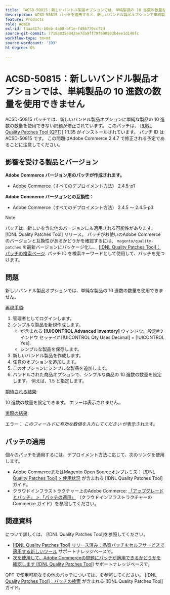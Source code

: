 ```yaml
---
title: 「ACSD-50815：新しいバンドル製品オプションでは、単純製品の 10 進数の数量を使用できない」
description: ACSD-50815 パッチを適用すると、新しいバンドル製品オプションで単純製品の 10 進数の数量が使用できないAdobe Commerceの問題を修正できます。
feature: Products
role: Admin
exl-id: f4aa417c-b0eb-4a68-bf1e-fd86770cc72d
source-git-commit: 7718a835e343ae7da9ff79f690503b4ee1d140fc
workflow-type: tm+mt
source-wordcount: '393'
ht-degree: 0%

---
```


# ACSD-50815：新しいバンドル製品オプションでは、単純製品の 10 進数の数量を使用できません

ACSD-50815 パッチでは、新しいバンドル製品オプションに単純な製品の 10 進数の数量を使用できない問題が修正されています。 このパッチは、 [[!DNL Quality Patches Tool (QPT)]](/help/announcements/adobe-commerce-announcements/magento-quality-patches-released-new-tool-to-self-serve-quality-patches.md) 1.1.35 がインストールされています。 パッチ ID は ACSD-50815 です。 この問題はAdobe Commerce 2.4.7 で修正される予定であることに注意してください。

## 影響を受ける製品とバージョン

**Adobe Commerce バージョン用のパッチが作成されます。**

* Adobe Commerce（すべてのデプロイメント方法） 2.4.5-p1

**Adobe Commerce バージョンとの互換性：**

* Adobe Commerce（すべてのデプロイメント方法） 2.4.5 ～ 2.4.5-p3

>[!NOTE]
>
>パッチは、新しいを含む他のバージョンにも適用される可能性があります。 [!DNL Quality Patches Tool] リリース。 パッチがお使いのAdobe Commerceのバージョンと互換性があるかどうかを確認するには、 `magento/quality-patches` を最新バージョンにパッケージ化し、 [[!DNL Quality Patches Tool]：パッチの検索ページ](https://experienceleague.adobe.com/tools/commerce-quality-patches/index.html). パッチ ID を検索キーワードとして使用して、パッチを見つけます。

## 問題

新しいバンドル製品オプションでは、単純な製品の 10 進数の数量を使用できません。

<u>再現手順</u>:

1. 管理者としてログインします。
1. シンプルな製品を新規作成します。
   * が含まれる **[!UICONTROL Advanced Inventory]** ウィンドウ、設定#ウインドウ セッテイ# [!UICONTROL Qty Uses Decimal] = [!UICONTROL Yes].
   * シンプルな製品を保存します。
1. 新しいバンドル製品を作成します。
1. 任意のオプションを追加します。
1. このオプションにシンプルな製品を追加します。
1. バンドルされた商品オプションで、シンプルな商品の 10 進数の数量を設定します。 例えば、1.5 と指定します。

<u>期待される結果</u>:

10 進数の数量を設定できます。 エラーは表示されません。

<u>実際の結果</u>:

エラー： *このフィールドに有効な数値を入力してください* が表示されます。

## パッチの適用

個々のパッチを適用するには、デプロイメント方法に応じて、次のリンクを使用します。

* Adobe CommerceまたはMagento Open Sourceオンプレミス： [[!DNL Quality Patches Tool] > 使用状況](https://experienceleague.adobe.com/docs/commerce-operations/tools/quality-patches-tool/usage.html) が含まれる [!DNL Quality Patches Tool] ガイド。
* クラウドインフラストラクチャー上のAdobe Commerce: [「アップグレードとパッチ」 > 「パッチの適用」](https://experienceleague.adobe.com/docs/commerce-cloud-service/user-guide/develop/upgrade/apply-patches.html) （クラウドインフラストラクチャーのCommerce ガイド）を参照してください。

## 関連資料

について詳しくは、 [!DNL Quality Patches Tool]を参照してください。

* [[!DNL Quality Patches Tool] リリース済み：品質パッチをセルフサービスで適用する新しいツール](/help/announcements/adobe-commerce-announcements/magento-quality-patches-released-new-tool-to-self-serve-quality-patches.md) サポートナレッジベースで。
* [次を使用して、Adobe Commerceの問題にパッチが適用できるかどうかを確認します [!DNL Quality Patches Tool]](/help/support-tools/patches-available-in-qpt-tool/check-patch-for-magento-issue-with-magento-quality-patches.md) サポートナレッジベースで。

QPT で使用可能なその他のパッチについては、を参照してください。 [[!DNL Quality Patches Tool]：パッチの検索](https://experienceleague.adobe.com/tools/commerce-quality-patches/index.html) が含まれる [!DNL Quality Patches Tool] ガイド。
